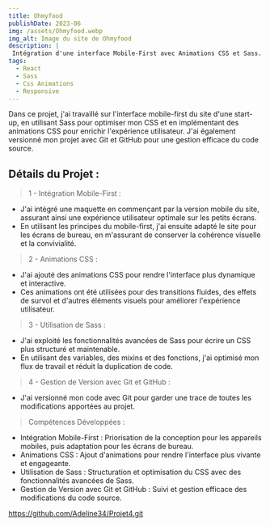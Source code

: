 ```yaml
---
title: Ohmyfood
publishDate: 2023-06
img: /assets/Ohmyfood.webp
img_alt: Image du site de Ohmyfood
description: |
 Intégration d'une interface Mobile-First avec Animations CSS et Sass.
tags:
  - React
  - Sass
  - Css Animations
  - Responsive
---
```


Dans ce projet, j'ai travaillé sur l'interface mobile-first du site d'une start-up, en utilisant Sass pour optimiser mon CSS et en implémentant des animations CSS pour enrichir l'expérience utilisateur. J'ai également versionné mon projet avec Git et GitHub pour une gestion efficace du code source.

## Détails du Projet :

> 1 - Intégration Mobile-First :

- J'ai intégré une maquette en commençant par la version mobile du site, assurant ainsi une expérience utilisateur optimale sur les petits écrans.
- En utilisant les principes du mobile-first, j'ai ensuite adapté le site pour les écrans de bureau, en m'assurant de conserver la cohérence visuelle et la convivialité.

> 2 - Animations CSS :

- J'ai ajouté des animations CSS pour rendre l'interface plus dynamique et interactive.
- Ces animations ont été utilisées pour des transitions fluides, des effets de survol et d'autres éléments visuels pour améliorer l'expérience utilisateur.

> 3 - Utilisation de Sass :

- J'ai exploité les fonctionnalités avancées de Sass pour écrire un CSS plus structuré et maintenable.
- En utilisant des variables, des mixins et des fonctions, j'ai optimisé mon flux de travail et réduit la duplication de code.

> 4 - Gestion de Version avec Git et GitHub :

- J'ai versionné mon code avec Git pour garder une trace de toutes les modifications apportées au projet.

> Compétences Développées :

- Intégration Mobile-First : Priorisation de la conception pour les appareils mobiles, puis adaptation pour les écrans de bureau.
- Animations CSS : Ajout d'animations pour rendre l'interface plus vivante et engageante.
- Utilisation de Sass : Structuration et optimisation du CSS avec des fonctionnalités avancées de Sass.
- Gestion de Version avec Git et GitHub : Suivi et gestion efficace des modifications du code source.

https://github.com/Adeline34/Projet4.git